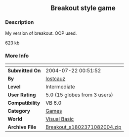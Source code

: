 ﻿<div align="center">

## Breakout style game


</div>

### Description

My version of breakout. OOP used.

623 kb
 
### More Info
 


<span>             |<span>
---                |---
**Submitted On**   |2004-07-22 00:51:52
**By**             |[lostcauz](https://github.com/Planet-Source-Code/PSCIndex/blob/master/ByAuthor/lostcauz.md)
**Level**          |Intermediate
**User Rating**    |5.0 (15 globes from 3 users)
**Compatibility**  |VB 6\.0
**Category**       |[Games](https://github.com/Planet-Source-Code/PSCIndex/blob/master/ByCategory/games__1-38.md)
**World**          |[Visual Basic](https://github.com/Planet-Source-Code/PSCIndex/blob/master/ByWorld/visual-basic.md)
**Archive File**   |[Breakout\_s1802371082004\.zip](https://github.com/Planet-Source-Code/lostcauz-breakout-style-game__1-56589/archive/master.zip)








